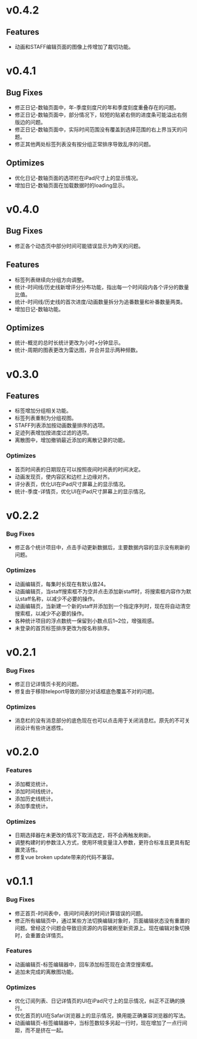 # v0.4.2
## Features
* 动画和STAFF编辑页面的图像上传增加了裁切功能。

# v0.4.1
## Bug Fixes
* 修正日记-数轴页面中，年-季度刻度尺的年和季度刻度重叠存在的问题。
* 修正日记-数轴页面中，部分情况下，较短的贴紧右侧的进度条可能溢出右侧版边的问题。
* 修正日记-数轴页面中，实际时间范围没有覆盖到选择范围的右上界当天的问题。
* 修正其他两处标签列表没有按分组正常排序导致乱序的问题。

## Optimizes
* 优化日记-数轴页面的选项栏在iPad尺寸上的显示情况。
* 增加日记-数轴页面在加载数据时的loading显示。

# v0.4.0
## Bug Fixes
* 修正各个动态页中部分时间可能错误显示为昨天的问题。
## Features
* 标签列表继续向分组方向调整。
* 统计-时间线/历史线新增评分分布功能，指出每一个时间段内各个评分的数量比值。
* 统计-时间线/历史线的首次进度/动画数量拆分为追番数量和补番数量两类。
* 增加日记-数轴功能。
## Optimizes
* 统计-概览的总时长统计更改为小时+分钟显示。
* 统计-周期的图表更改为雷达图，并合并显示两种频数。

# v0.3.0
## Features
* 标签增加分组相关功能。
* 标签列表重制为分组视图。
* STAFF列表添加按动画数量排序的选项。
* 足迹列表增加按进度过滤的选项。
* 离散图中，增加撤销最近添加的离散记录的功能。
### Optimizes
* 首页时间表的日期现在可以按照夜间时间表的时间决定。
* 动画发现页，使内容区和边栏上边缘对齐。
* 评分表页，优化UI在iPad尺寸屏幕上的显示情况。
* 统计-季度-详情页，优化UI在iPad尺寸屏幕上的显示情况。

# v0.2.2
### Bug Fixes
* 修正各个统计项目中，点击手动更新数据后，主要数据内容的显示没有刷新的问题。
### Optimizes
* 动画编辑页，每集时长现在有默认值24。
* 动画编辑页，当staff搜索框不为空并点击添加新staff时，将搜索框内容作为默认staff名称，以减少不必要的操作。
* 动画编辑页，当新建一个新的staff并添加到一个指定序列时，现在将自动清空搜索框，以减少不必要的操作。
* 各种统计项目的浮点数统一保留到小数点后1~2位，增强观感。
* 未登录的首页标签排序更改为按名称排序。

# v0.2.1
### Bug Fixes
* 修正日记详情页卡死的问题。
* 修复由于移除teleport导致的部分对话框底色覆盖不对的问题。
### Optimizes
* 消息栏的没有消息部分的底色现在也可以点击用于关闭消息栏。原先的不可关闭设计有些许迷惑性。

# v0.2.0
### Features
* 添加概览统计。
* 添加时间线统计。
* 添加历史线统计。
* 添加季度统计。
### Optimizes
* 日期选择器在未更改的情况下取消选定，将不会再触发刷新。
* 调整构建时的参数注入方式，使用环境变量注入参数，更符合标准且更具有配置灵活性。
* 修复vue broken update带来的代码不兼容。

# v0.1.1
### Bug Fixes
* 修正首页-时间表中，夜间时间表的时间计算错误的问题。
* 修正所有编辑页中，通过某些方法切换编辑对象时，页面编辑状态没有重置的问题。曾经这个问题会导致旧资源的内容被刷至新资源上。现在编辑对象切换时，会重置会详情页。
### Features
* 动画编辑页-标签编辑器中，回车添加标签现在会清空搜索框。
* 追加未完成的离散图功能。
### Optimizes
* 优化订阅列表、日记详情页的UI在iPad尺寸上的显示情况，纠正不正确的换行。
* 优化首页的UI在Safari浏览器上的显示情况，换用能正确兼容浏览器的写法。
* 动画编辑页-标签编辑器中，当标签数较多另起一行时，现在增加了一点行间距，而不是挤在一起。
